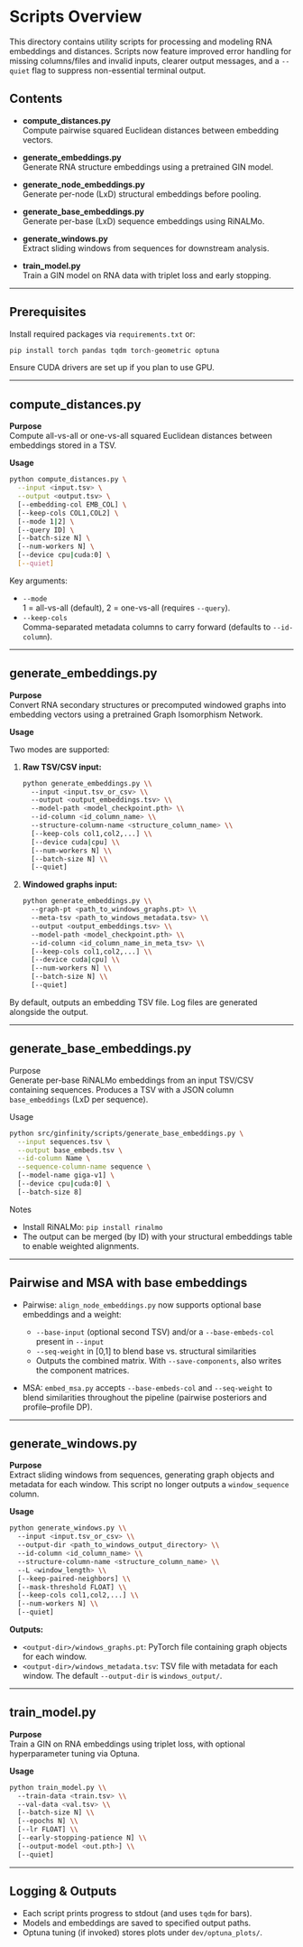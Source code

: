 # Scripts Overview

This directory contains utility scripts for processing and modeling RNA embeddings and distances. Scripts now feature improved error handling for missing columns/files and invalid inputs, clearer output messages, and a `--quiet` flag to suppress non-essential terminal output.

## Contents

- **compute_distances.py**  
  Compute pairwise squared Euclidean distances between embedding vectors.

- **generate_embeddings.py**  
  Generate RNA structure embeddings using a pretrained GIN model.

- **generate_node_embeddings.py**  
  Generate per-node (LxD) structural embeddings before pooling.

- **generate_base_embeddings.py**  
  Generate per-base (LxD) sequence embeddings using RiNALMo.

- **generate_windows.py**  
  Extract sliding windows from sequences for downstream analysis.

- **train_model.py**  
  Train a GIN model on RNA data with triplet loss and early stopping.

---

## Prerequisites

Install required packages via `requirements.txt` or:

```bash
pip install torch pandas tqdm torch-geometric optuna
```

Ensure CUDA drivers are set up if you plan to use GPU.

---

## compute_distances.py

**Purpose**  
Compute all-vs-all or one-vs-all squared Euclidean distances between embeddings stored in a TSV.

**Usage**

```bash
python compute_distances.py \
  --input <input.tsv> \
  --output <output.tsv> \
  [--embedding-col EMB_COL] \
  [--keep-cols COL1,COL2] \
  [--mode 1|2] \
  [--query ID] \
  [--batch-size N] \
  [--num-workers N] \
  [--device cpu|cuda:0] \
  [--quiet]
```

Key arguments:

- `--mode`  
  1 = all-vs-all (default), 2 = one-vs-all (requires `--query`).
- `--keep-cols`  
  Comma-separated metadata columns to carry forward (defaults to `--id-column`).

---

## generate_embeddings.py

**Purpose**  
Convert RNA secondary structures or precomputed windowed graphs into embedding vectors using a pretrained Graph Isomorphism Network.

**Usage**

Two modes are supported:

1.  **Raw TSV/CSV input:**
    ```bash
    python generate_embeddings.py \\
      --input <input.tsv_or_csv> \\
      --output <output_embeddings.tsv> \\
      --model-path <model_checkpoint.pth> \\
      --id-column <id_column_name> \\
      --structure-column-name <structure_column_name> \\
      [--keep-cols col1,col2,...] \\
      [--device cuda|cpu] \\
      [--num-workers N] \\
      [--batch-size N] \\
      [--quiet]
    ```

2.  **Windowed graphs input:**
    ```bash
    python generate_embeddings.py \\
      --graph-pt <path_to_windows_graphs.pt> \\
      --meta-tsv <path_to_windows_metadata.tsv> \\
      --output <output_embeddings.tsv> \\
      --model-path <model_checkpoint.pth> \\
      --id-column <id_column_name_in_meta_tsv> \\
      [--keep-cols col1,col2,...] \\
      [--device cuda|cpu] \\
      [--num-workers N] \\
      [--batch-size N] \\
      [--quiet]
    ```

By default, outputs an embedding TSV file. Log files are generated alongside the output.

---

## generate_base_embeddings.py

Purpose  
Generate per-base RiNALMo embeddings from an input TSV/CSV containing sequences. Produces a TSV with a JSON column `base_embeddings` (LxD per sequence).

Usage

```bash
python src/ginfinity/scripts/generate_base_embeddings.py \
  --input sequences.tsv \
  --output base_embeds.tsv \
  --id-column Name \
  --sequence-column-name sequence \
  [--model-name giga-v1] \
  [--device cpu|cuda:0] \
  [--batch-size 8]
```

Notes
- Install RiNALMo: `pip install rinalmo`
- The output can be merged (by ID) with your structural embeddings table to enable weighted alignments.

---

## Pairwise and MSA with base embeddings

- Pairwise: `align_node_embeddings.py` now supports optional base embeddings and a weight:
  - `--base-input` (optional second TSV) and/or a `--base-embeds-col` present in `--input`
  - `--seq-weight` in [0,1] to blend base vs. structural similarities
  - Outputs the combined matrix. With `--save-components`, also writes the component matrices.

- MSA: `embed_msa.py` accepts `--base-embeds-col` and `--seq-weight` to blend similarities throughout the pipeline (pairwise posteriors and profile–profile DP).

---

## generate_windows.py

**Purpose**  
Extract sliding windows from sequences, generating graph objects and metadata for each window. This script no longer outputs a `window_sequence` column.

**Usage**
```bash
python generate_windows.py \\
  --input <input.tsv_or_csv> \\
  --output-dir <path_to_windows_output_directory> \\
  --id-column <id_column_name> \\
  --structure-column-name <structure_column_name> \\
  --L <window_length> \\
  [--keep-paired-neighbors] \\
  [--mask-threshold FLOAT] \\
  [--keep-cols col1,col2,...] \\
  [--num-workers N] \\
  [--quiet]
```
**Outputs:**
- `<output-dir>/windows_graphs.pt`: PyTorch file containing graph objects for each window.
- `<output-dir>/windows_metadata.tsv`: TSV file with metadata for each window.
The default `--output-dir` is `windows_output/`.

---

## train_model.py

**Purpose**  
Train a GIN on RNA embeddings using triplet loss, with optional hyperparameter tuning via Optuna.

**Usage**
```bash
python train_model.py \\
  --train-data <train.tsv> \\
  --val-data <val.tsv> \\
  [--batch-size N] \\
  [--epochs N] \\
  [--lr FLOAT] \\
  [--early-stopping-patience N] \\
  [--output-model <out.pth>] \\
  [--quiet]
```

---

## Logging & Outputs

- Each script prints progress to stdout (and uses `tqdm` for bars).
- Models and embeddings are saved to specified output paths.
- Optuna tuning (if invoked) stores plots under `dev/optuna_plots/`.
